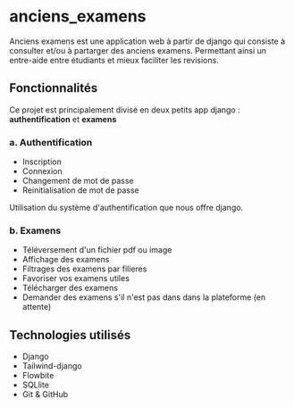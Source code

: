 # anciens_examens

Anciens examens est une application web à partir de django qui consiste à consulter et/ou à partarger des anciens examens. Permettant ainsi un entre-aide entre étudiants et mieux faciliter les revisions.

## Fonctionnalités
Ce projet est principalement divisé en deux petits app django : **authentification** et **examens**
### a. Authentification
+ Inscription
+ Connexion
+ Changement de mot de passe
+ Reinitialisation de mot de passe
  
Utilisation du système d'authentification que nous offre django.

### b. Examens
+ Téléversement d'un fichier pdf ou image
+ Affichage des examens
+ Filtrages des examens par filieres
+ Favoriser vos examens utiles
+ Télécharger des examens
+ Demander des examens s'il n'est pas dans dans la plateforme (en attente)


## Technologies utilisés
+ Django
+ Tailwind-django
+ Flowbite
+ SQLlite
+ Git & GitHub
